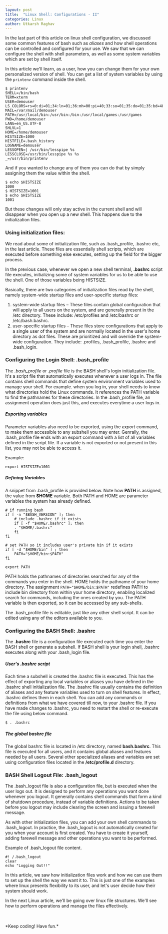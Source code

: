 ```yaml
---
layout: post
title:  "Linux Shell: Configurations - II"
categories: Linux
author: Utkarsh Raghav
---
```

In the last part of this article on linux shell configuration, we discussed some common features of bash such as *aliases* and how shell operations can be controlled and configured for your use.
We saw that we can configure the shell with shell parameters, as well as some system variables which are set by shell itself.

In this article we'll learn, as a user, how you can change them for your own personalized version of shell. You can get a list of system variables by using the `printenv` command inside the shell.

```
$ printenv
SHELL=/bin/bash
TERM=xterm
USER=demouser
LS_COLORS=rs=0:di=01;34:ln=01;36:mh=00:pi=40;33:so=01;35:do=01;35:bd=40;33;01:cd=40;33;01:or=40;31;01:su=37;41:sg=30;43:ca:...
MAIL=/var/mail/demouser
PATH=/usr/local/bin:/usr/bin:/bin:/usr/local/games:/usr/games
PWD=/home/demouser
LANG=en_US.UTF-8
SHLVL=1
HOME=/home/demouser
HISTSIZE=1000
HISTFILE=.bash_history
LOGNAME=demouser
LESSOPEN=| /usr/bin/lesspipe %s
LESSCLOSE=/usr/bin/lesspipe %s %s
_=/usr/bin/printenv
```

And if you wanted to change any of them you can do that by simply assigning them the value within the shell.

```
$ echo $HISTSIZE
1000
$ HISTSIZE=1001
$ echo $HISTSIZE
1001
```
But these changes will only stay active in the current shell and will disappear when you open up a new shell. This happens due to the initialization files.

### Using initialization files:
We read about some of initialization file, such as .bash_profile, .bashrc etc, in the last article. These files are essentially shell scripts, which are executed before something else executes, setting up the field for the bigger process.

In the previous case, whenever we open a new shell terminal, **.bashrc** script file executes, initializing some of system variables for us to be able to use the shell. One of those variables being HISTSIZE.

Basically, there are two categories of initialization files read by the shell, namely system-wide startup files and user-specific startup files:

1. system-wide startup files – These files contain global configuration that will apply to all users on the system, and are generally present in the /etc directory. These include: /etc/profiles and /etc/bashrc or /etc/bash.bashrc.
2. user-specific startup files – These files store configurations that apply to a single user of the system and are normally located in the user's home directory as dot files. These are prioritized and will override the system-wide configuration. They include: .profiles, .bash_profile, .bashrc and .bash_login.


### Configuring the Login Shell: .bash_profile
The *.bash_profile* or *.profile* file is the BASH shell's login initialization file. It's a script file that automatically executes whenever a user logs in.
The file contains shell commands that define system environment variables used to manage your shell. For example. when you log in, your shell needs to know what directories hold the Linux commands. It references the PATH variable to find the pathnames for these directories. In the .bash_profile file, an assignment operation does just this, and executes everytime a user logs in.

##### Exporting variables
Parameter variables also need to be exported, using the *export* command, to make them accessible to any subshell you may enter. Genrally, the .bash_profile file ends with an export command with a list of all variables defined in the script file. If a variable is not exported or not present in this list, you may not be able to access it.

Example:
```
export HISTSIZE=1001
```
##### Defining Variables
A snippet from .bash_profile is provided below. Note how **PATH** is assigned, the value from **$HOME** variable. Both PATH and HOME are parameter variables the system has already defined.
```
# if running bash
if [ -n "$BASH_VERSION" ]; then
    # include .bashrc if it exists
    if [ -f "$HOME/.bashrc" ]; then
	. "$HOME/.bashrc"
    fi
fi

# set PATH so it includes user's private bin if it exists
if [ -d "$HOME/bin" ] ; then
    PATH="$HOME/bin:$PATH"
fi

export PATH
```
PATH holds the pathnames of directories searched for any of the commands you enter in the shell. HOME holds the pathname of your home directory. The assignment `PATH="$HOME/bin:$PATH"` redefines PATH to include bin directory from within your home directory, enabling localized search for commands, including the ones created by you. The PATH variable is then exported, so it can be accessed by any sub-shells.

The .bash_profile file is editable, just like any other shell script. It can be edited using any of the editors available to you.



### Configuring the BASH Shell: .bashrc
The **.bashrc** file is a configuration file executed each time you enter the BASH shell or generate a subshell.
If BASH shell is your login shell, .bashrc executes along with your .bash_login file.

##### User's .bashrc script
Each time a subshell is created the .bashrc file is executed. This has the effect of exporting any local variables or aliases you have defined in the .bashrc shell initialization file.
The .bashrc file usually contains the definition of aliases and any feature variables used to turn on shell features. In effect, .bashrc defines them in each shell.
You can add any commands or definitions from what we have covered till now, to your .bashrc file. If you have made changes to .bashrc, you need to restart the shell or re-execute the file using below command.
```
$ . .bashrc
```
##### The global *bashrc* file
The global bashrc file is located in /etc directory, named **bash.bashrc**. This file is executed for all users, and it contains global aliases and features needed by all users. Several other specialized aliases and variables are set using configuration files located in the **/etc/profile.d** directory.


### BASH Shell Logout File: .bash_logout
The .bash_logout file is also a configuration file, but is executed when the user logs out. It is designed to perform any operations you want done whenever you logout.
It generally contains shell commands that form a kind of shutdown procedure, instead of variable definitions. Actions to be taken before you logout may include clearing the screen and issuing a farewell message.

As with other initialization files, you can add your own shell commands to .bash_logout. In practice, the .bash_logout is not automatically created for you when your account is first created. You have to create it yourself, adding farewell message and other operations you want to be performed.

Example of .bash_logout file content.
```
#! /.bash_logout
clear
echo "Logging Out!!"
```
In this article, we saw how initialization files work and how we can use them to set up the shell the way we want it to.
This is just one of the examples where linux presents flexibility to its user, and let's user decide how their system should work.

In the next Linux article, we'll be going over linux file structures. We'll see how to perform operations and manage the files effectively.  


<br/>
<br/>
*Keep coding! Have fun.*
